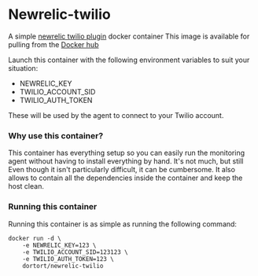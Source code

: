 Newrelic-twilio
===================

A simple [newrelic twilio plugin](https://github.com/newrelic-platform/newrelic_twilio_plugin) docker container
This image is available for pulling from the [Docker hub](https://index.docker.io/u/dortort/newrelic-twilio/)

Launch this container with the following environment variables to suit your situation:

* NEWRELIC_KEY
* TWILIO_ACCOUNT_SID
* TWILIO_AUTH_TOKEN

These will be used by the agent to connect to your Twilio account.

### Why use this container?

This container has everything setup so you can easily run the monitoring agent without having to install everything by hand. It's not much, but still
Even though it isn't particularly difficult, it can be cumbersome. It also allows to contain all the dependencies inside the container and keep the host clean.

### Running this container

Running this container is as simple as running the following command:

    docker run -d \
        -e NEWRELIC_KEY=123 \
        -e TWILIO_ACCOUNT_SID=123123 \
        -e TWILIO_AUTH_TOKEN=123 \
        dortort/newrelic-twilio

